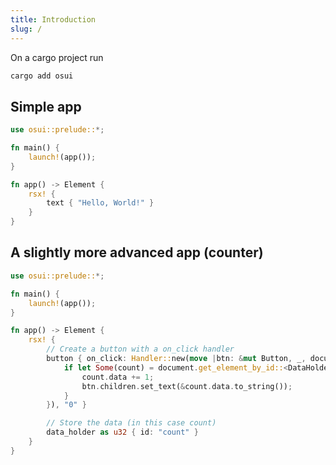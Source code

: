 ```yaml
---
title: Introduction
slug: /
---
```


On a cargo project run
```bash
cargo add osui
```

## Simple app
```rust title='src/main.rs'
use osui::prelude::*;

fn main() {
    launch!(app());
}

fn app() -> Element {
    rsx! {
        text { "Hello, World!" }
    }
}
```

## A slightly more advanced app (counter)
```rust title='src/main.rs'
use osui::prelude::*;

fn main() {
    launch!(app());
}

fn app() -> Element {
    rsx! {
        // Create a button with a on_click handler
        button { on_click: Handler::new(move |btn: &mut Button, _, document| {
            if let Some(count) = document.get_element_by_id::<DataHolder<u32>>("count") {
                count.data += 1;
                btn.children.set_text(&count.data.to_string());
            }
        }), "0" }

        // Store the data (in this case count)
        data_holder as u32 { id: "count" }
    }
}
```